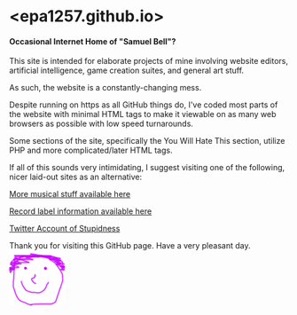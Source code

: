 # <epa1257.github.io>
#### Occasional Internet Home of "Samuel Bell"?
This site is intended for elaborate projects of mine involving website editors, artificial intelligence, game creation suites, and general art stuff.

As such, the website is a constantly-changing mess.

Despite running on https as all GitHub things do, I've coded most parts of the website with minimal HTML tags to make it viewable on as many web browsers as possible with low speed turnarounds.

Some sections of the site, specifically the You Will Hate This section, utilize PHP and more complicated/later HTML tags.

If all of this sounds very intimidating, I suggest visiting one of the following, nicer laid-out sites as an alternative:



[More musical stuff available here](https://sambellmordecairig.wixsite.com/sambell "Samuel Bell")

[Record label information available here](https://sambellmordecairig.wixsite.com/records "Gigazoo/Samuel Bell/No Thumb Records")

[Twitter Account of Stupidness](https://twitter.com/EPA1257 "I'm So, So Sorry")


Thank you for visiting this GitHub page. Have a very pleasant day. ![alt text](https://github.com/EPA1257/epa1257.github.io/blob/master/happy.png "Smiley Face")
